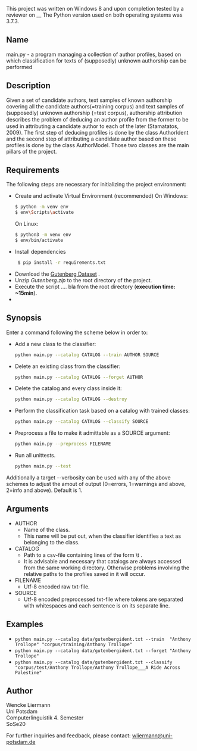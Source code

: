 This project was written on Windows 8 and upon completion tested by a reviewer on __
The Python version used on both operating systems was 3.7.3.

## Name
main.py - a program managing a collection of author profiles, based on which classification for texts of (supposedly) unknown authorship can be performed

## Description
Given a set of candidate authors, text samples of known authorship covering all the candidate authors(=training corpus)
and text samples of (supposedly) unknown authorship (=test corpus), authorship attribution describes the problem of deducing
an author proﬁle from the former to be used in attributing a candidate author to each of the later (Stamatatos, 2009).
The first step of deducing profiles is done by the class AuthorIdent and the second step of attributing a candidate author
based on these profiles is done by the class AuthorModel. Those two classes are the main pillars of the project.

## Requirements
The following steps are necessary for initializing the project environment:
+  Create and activate Virtual Environment (recommended)
  On Windows:
   ```sh
   $ python -m venv env
   $ env\Scripts\activate
   ```
   On Linux:
    ```sh
   $ python3 -m venv env
   $ env/bin/activate
   ```
+ Install dependencies
  ```sh
   $ pip install -r requirements.txt
   ```
+ Download the [Gutenberg Dataset](https://web.eecs.umich.edu/~lahiri/gutenberg_dataset.html) .
+ Unzip *Gutenberg.zip* to the root directory of the project.
+ Execute the script .... bla from the root directory (**execution time: ~15min**).
+ 

## Synopsis
Enter a command following the scheme below in order to:
+ Add a new class to the classifier:
    ```sh
   python main.py --catalog CATALOG --train AUTHOR SOURCE
   ```
+ Delete an existing class from the classifier:
    ```sh
   python main.py --catalog CATALOG --forget AUTHOR
   ```
+ Delete the catalog and every class inside it:
    ```sh
   python main.py --catalog CATALOG --destroy
   ```
+ Perform the classification task based on a catalog with trained classes:
    ```sh
   python main.py --catalog CATALOG --classify SOURCE
   ```
+ Preprocess a file to make it admittable as a SOURCE argument:
    ```sh
   python main.py --preprocess FILENAME
   ```
+ Run all unittests.
    ```sh
   python main.py --test
   ```
Additionally a target --verbosity can be used with any of the above schemes to adjust the amout of output (0=errors, 1=warnings and above, 2=info and above). Default is 1.

## Arguments
+ AUTHOR
    + Name of the class.
    + This name will be put out, when the classifier identifies a text as belonging to the class.
+ CATALOG
   + Path to a csv-file containing lines of the form <author>\t<pretrained model csv-filepath> .
   + It is advisable and necessary that catalogs are always accessed from the same working directory.
Otherwise problems involving the relative paths to the profiles saved in it will occur.
+ FILENAME
    + Utf-8 encoded raw txt-file.
+ SOURCE
    + Utf-8 encoded preprocessed txt-file where tokens are separated with whitespaces and each sentence is on its separate line.

## Examples
+ `python main.py --catalog data/gutenbergident.txt --train  "Anthony Trollope" "corpus/training/Anthony Trollope"`
+ `python main.py --catalog data/gutenbergident.txt --forget "Anthony Trollope"`
+ `python main.py --catalog data/gutenbergident.txt --classify "corpus/test/Anthony Trollope/Anthony Trollope___A Ride Across Palestine"`

## Author
Wencke Liermann  
Uni Potsdam  
Computerlinguistik 4. Semester  
SoSe20  

For further inquiries and feedback, please contact: wliermann@uni-potsdam.de
